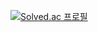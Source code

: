 [![Solved.ac
프로필](http://mazassumnida.wtf/api/v2/generate_badge?boj=lsj0822)](https://solved.ac/lsj0822)
